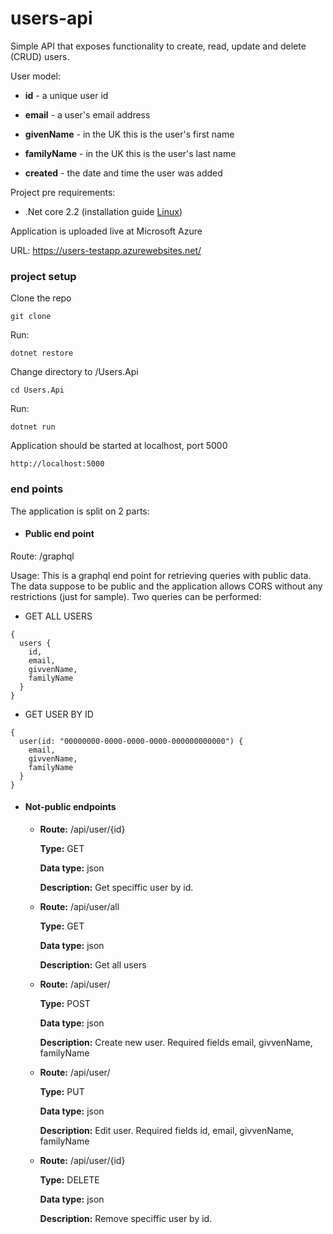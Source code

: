 # users-api

Simple API that exposes functionality to create, read, update and delete (CRUD) users.

User model: 

 - **id** - a unique user id

 - **email** - a user's email address

 - **givenName** - in the UK this is the user's first name

 - **familyName** - in the UK this is the user's last name

 - **created** - the date and time the user was added

Project pre requirements: 
 - .Net core 2.2 (installation guide [Linux](https://dotnet.microsoft.com/download/linux-package-manager/ubuntu18-04/sdk-2.2.103))
 
 
Application is uploaded live at Microsoft Azure

URL: https://users-testapp.azurewebsites.net/

### project setup 
 
 Clone the repo 
 
 ```
 git clone 
 ```
 
 Run: 
 
 ```
 dotnet restore
 ```
 
 Change directory to /Users.Api
 
 ```
 cd Users.Api
 ```
 
 Run:
 
 ```
 dotnet run
 ```
 
 Application should be started at localhost, port 5000
 
 ```
 http://localhost:5000
 ```
 
 ### end points 
 
 The application is split on 2 parts: 
  - #### Public end point #####
  
  Route: /graphql
  
  Usage: This is a graphql end point for retrieving queries with public data. The data suppose to be public and the application allows CORS without any restrictions (just for sample). Two queries can be performed: 
  
   - GET ALL USERS
  ```
  {
    users {
      id, 
      email, 
      givvenName, 
      familyName
    }
  }
  ```
  
   - GET USER BY ID
  ```
  {
    user(id: "00000000-0000-0000-0000-000000000000") {
      email, 
      givvenName, 
      familyName
    }
  }
  ```
  
  - #### Not-public endpoints ####
  
    - **Route:** /api/user/{id}

      **Type:** GET

      **Data type:** json

      **Description:** Get speciffic user by id.
        
    - **Route:** /api/user/all

      **Type:** GET

      **Data type:** json

      **Description:** Get all users
        
    - **Route:** /api/user/

      **Type:** POST

      **Data type:** json

      **Description:** Create new user. Required fields email, givvenName, familyName
        
    - **Route:** /api/user/

      **Type:** PUT

      **Data type:** json

      **Description:** Edit user. Required fields id, email, givvenName, familyName
        
    - **Route:** /api/user/{id}

      **Type:** DELETE

      **Data type:** json

      **Description:** Remove speciffic user by id.
  
